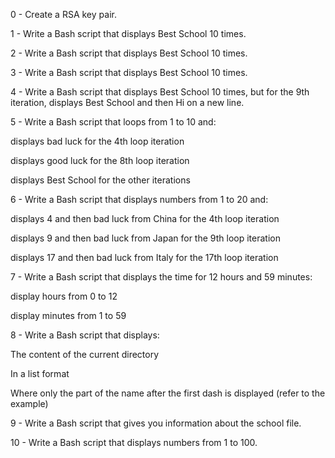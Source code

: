 0 - Create a RSA key pair.

1 - Write a Bash script that displays Best School 10 times.

2 - Write a Bash script that displays Best School 10 times.

3 - Write a Bash script that displays Best School 10 times.

4 - Write a Bash script that displays Best School 10 times, but for the 9th iteration, displays Best School and then Hi on a new line.

5 - Write a Bash script that loops from 1 to 10 and:

displays bad luck for the 4th loop iteration

displays good luck for the 8th loop iteration

displays Best School for the other iterations

6 - Write a Bash script that displays numbers from 1 to 20 and:

displays 4 and then bad luck from China for the 4th loop iteration

displays 9 and then bad luck from Japan for the 9th loop iteration

displays 17 and then bad luck from Italy for the 17th loop iteration

7 - Write a Bash script that displays the time for 12 hours and 59 minutes:

display hours from 0 to 12

display minutes from 1 to 59

8 - Write a Bash script that displays:

The content of the current directory

In a list format

Where only the part of the name after the first dash is displayed (refer to the example)

9 - Write a Bash script that gives you information about the school file.

10 - Write a Bash script that displays numbers from 1 to 100.

